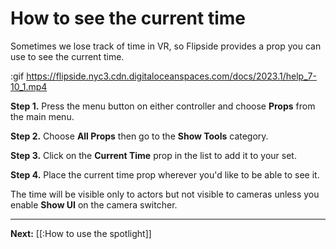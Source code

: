 # How to see the current time

Sometimes we lose track of time in VR, so Flipside provides a prop you can use to see the current time.

:gif https://flipside.nyc3.cdn.digitaloceanspaces.com/docs/2023.1/help_7-10_1.mp4

**Step 1.** Press the menu button on either controller and choose **Props** from the main menu.

**Step 2.** Choose **All Props** then go to the **Show Tools** category.

**Step 3.** Click on the **Current Time** prop in the list to add it to your set.

**Step 4.** Place the current time prop wherever you'd like to be able to see it.

The time will be visible only to actors but not visible to cameras unless you enable **Show UI** on the camera switcher.

---

**Next:** [[:How to use the spotlight]]

